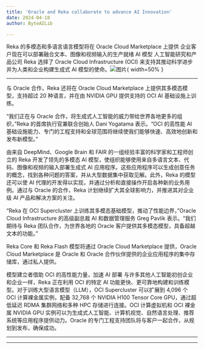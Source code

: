 ```yaml
---
title: 'Oracle and Reka collaborate to advance AI Innovation'
date: 2024-04-18
author: ByteAILib

---
```


Reka 的多模态和多语言语言模型将在 Oracle Cloud Marketplace 上提供
企业客户现在可以部署融合文本、图像和视频输入的生产就绪 AI 模型
人工智能研究和产品公司 Reka 选择了 Oracle Cloud Infrastructure (OCI) 来支持其推动科学进步并为人类和企业构建生成式 AI 模型的使命。![图片](https://ai-techpark.com/wp-content/uploads/2020/06/Buyer-Guide-500x281-1.jpg){ width=50% }

---
与 Oracle 合作，Reka 还将在 Oracle Cloud Marketplace 上提供其多模态模型，支持超过 20 种语言，并在由 NVIDIA GPU 提供支持的 OCI AI 基础设施上训练。

“我们正在与 Oracle 合作，将生成式人工智能的威力带给世界各地更多的组织，”Reka 的首席执行官兼联合创始人 Dani Yogatama 表示。“OCI 的高性能 AI 基础设施能力、专门的工程支持和全球范围将继续使我们能够快速、高效地创新和发布新模型。”

由来自 DeepMind、Google Brain 和 FAIR 的一组经验丰富的科学家和工程师创立的 Reka 开发了领先的多模态 AI 模型，使组织能够使用来自多语言文本、代码、图像和视频的输入部署生成式 AI 应用程序。这些应用程序可以生成创意任务的概念，找到各种问题的答案，并从大型数据集中获取见解。此外，Reka 的模型还可以使 AI 代理的开发得以实现，并通过分析和直接操作开启各种新的业务用例。通过与 Oracle 的合作，Reka 计划继续扩大其全球影响力，并推进其对企业级 AI 产品和解决方案的关注。

“Reka 在 OCI Supercluster 上训练其多模态基础模型，推动了性能边界，”Oracle Cloud Infrastructure 的高级副总裁 AI 和数据管理服务 Greg Pavlik 表示。“我们期待与 Reka 团队合作，为世界各地的 Oracle 客户提供其多模态模型，具备超越文本的功能。”

Reka Core 和 Reka Flash 模型将通过 Oracle Cloud Marketplace 提供，Oracle Cloud Marketplace 是 Oracle 和 Oracle 合作伙伴提供的企业应用程序的集中存储库，通过私人提供。

模型建立者借助 OCI 的高性能力量，加速 AI 部署
与许多其他人工智能初创企业和企业一样，Reka 正在利用 OCI 的特定 AI 功能更快、更可靠地构建和训练模型。对于训练大型语言模型（LLM），OCI Supercluster 可以扩展到 4,096 个 OCI 计算裸金属实例，配备 32,768 个 NVIDIA H100 Tensor Core GPU，通过超低延迟 RDMA 集群网络和多种 HPC 存储进行连接。OCI 计算虚拟机和 OCI 裸金属 NVIDIA GPU 实例可以为生成式人工智能、计算机视觉、自然语言处理、推荐系统等应用程序提供动力。Oracle 的专门工程支持团队将与客户一起合作，从规划到发布，确保成功。


---
---
